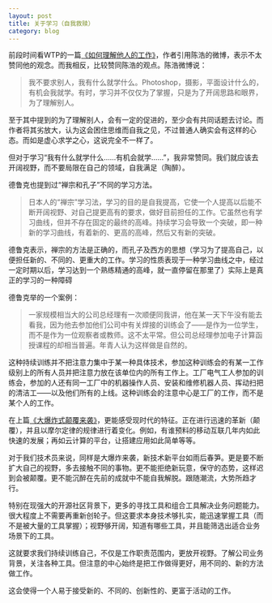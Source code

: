 ```yaml
---
layout: post
title: 关于学习（自我救赎）
category: blog
---
```

前段时间看WTP的一篇[《如何理解他人的工作》](https://github.com/lifesinger/lifesinger.github.com/issues/129)，作者引用陈浩的微博，表示不太赞同他的观念。而我相反，比较赞同陈浩的观点。陈浩微博说：
> 我不要求别人，我有什么就学什么。Photoshop，摄影，平面设计什么的，有机会我就学。有时，学习并不仅仅为了掌握，只是为了开阔思路和眼界，为了理解别人。

至于其中提到的为了理解别人，会有一定的促进的，至少会有共同话题去讨论。而作者将其劣放大，认为这会困住思维而自我之见，不过普通人确实会有这样的心态。而如是虚心求学之心，这说完全不一样了。

但对于学习“我有什么就学什么……有机会就学……”，我非常赞同。我们就应该去开阔视野，而不要局限在自己的领域，自我满足（陶醉）。

德鲁克也提到过“禅宗和孔子”不同的学习方法。
> 日本人的“禅宗”学习法，学习的目的是自我提高，它使一个人提高以后能不断开阔视野、对自己提更高有的要求，做好目前担任的工作。它虽然也有学习曲线，但并不存在固定的最终的高峰。持续学习会导致一个突破，即一种新的学习曲线，有着新的、更高的高峰，然后又有新的突破。

德鲁克表示，禅宗的方法是正确的，而孔子及西方的思想（学习为了提高自己，以便担任新的、不同的、更重大的工作。学习的性质表现于一种学习曲线之中，经过一定时期以后，学习达到一个熟练精通的高峰，就一直停留在那里了）实际上是真正的学习的一种障碍

德鲁克举的一个案例：
> 一家规模相当大的公司总经理有一次顺便同我讲，他在某一天下午没有能去看我，因为他去参加他们公司中有关焊接的训练会了——是作为一位学生，而不是作为一位观察者或教师。这不太平常。但公司总经理参加电子计算函授课程的却相当普遍。年青人认为这样做是自然的。

这种持续训练并不把注意力集中于某一种具体技术，参加这种训练会的有某一工作级别上的所有人员并把注意力放在该单位内的所有工作上。工厂电气工人参加的训练会，参加的人还有同一工厂中的机器操作人员、安装和维修机器人员、挥动扫把的清洁工——以及他们所有的上线。这种训练会的注意中心是工厂的工作，而不是某个人的工作。

在上篇[《大爆炸式颠覆来袭》](http://kkuang.net/subversion-of-the-big-bang/)，更能感受现时代的特征。正在进行迅速的革新（颠覆），并且以摩尔定律的规律进行着变化。例如，有谁预料的移动互联几年内如此快速的发展；再如云计算的平台，让搭建应用如此简单等等。

对于我们技术员来说，同样是大爆炸来袭，新技术新平台如雨后春笋。更是要不断扩大自己的视野，多去接触不同的事物。更不能拒绝新玩意，保守的态势，这样迟到会被颠覆。更不能沉醉在先前的成就中不能自我解脱。跟随潮流，大势所趋才行。

特别在现强大的开源社区背景下，更多的寻找工具和组合工具解决业务问题能力。很大程度上不需要再重新创轮子。但这要求本身技术够扎实，能迅速掌握工具（而不是被大量的工具掌握）；视野够开阔，知道有哪些工具，并且能筛选出适合业务场景下的工具。

这就要求我们持续训练自己，不仅是工作职责范围内，更放开视野。了解公司业务背景，关注各种工具。但注意的中心始终是把工作做得更好，用不同的、新的方法做工作。

这会使得一个人易于接受新的、不同的、创新性的、更富于活动的工作。










